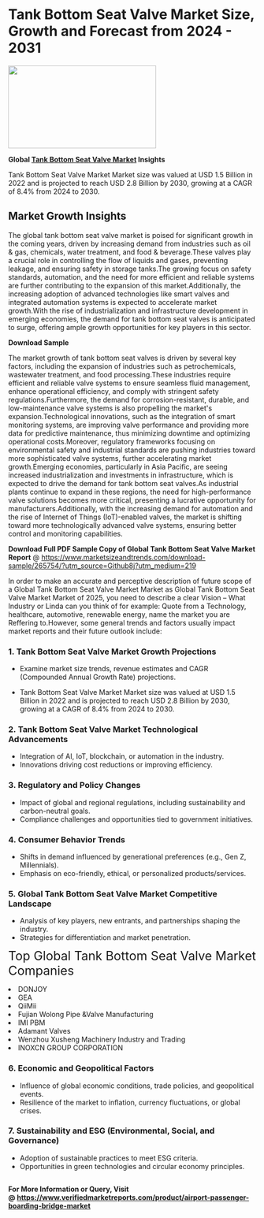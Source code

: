 <H1>Tank Bottom Seat Valve Market Size, Growth and Forecast from 2024 - 2031</H1><img class="aligncenter size-medium wp-image-584254" src="https://thirdeyenews.in/wp-content/uploads/2024/09/Global-Market-Research-300x168.jpeg" alt="" width="300" height="168" /><p><strong>Global&nbsp;<a href="https://www.marketsizeandtrends.com/download-sample/265754/?utm_source=Github8j?utm_medium=219">Tank Bottom Seat Valve Market</a> Insights</strong></p><p>Tank Bottom Seat Valve Market Market size was valued at USD 1.5 Billion in 2022 and is projected to reach USD 2.8 Billion by 2030, growing at a CAGR of 8.4% from 2024 to 2030.</p><p><h2>Market Growth Insights</h2> <p>The global tank bottom seat valve market is poised for significant growth in the coming years, driven by increasing demand from industries such as oil & gas, chemicals, water treatment, and food & beverage.These valves play a crucial role in controlling the flow of liquids and gases, preventing leakage, and ensuring safety in storage tanks.The growing focus on safety standards, automation, and the need for more efficient and reliable systems are further contributing to the expansion of this market.Additionally, the increasing adoption of advanced technologies like smart valves and integrated automation systems is expected to accelerate market growth.With the rise of industrialization and infrastructure development in emerging economies, the demand for tank bottom seat valves is anticipated to surge, offering ample growth opportunities for key players in this sector.</p> <p><strong>Download Sample</strong></p> <p>The market growth of tank bottom seat valves is driven by several key factors, including the expansion of industries such as petrochemicals, wastewater treatment, and food processing.These industries require efficient and reliable valve systems to ensure seamless fluid management, enhance operational efficiency, and comply with stringent safety regulations.Furthermore, the demand for corrosion-resistant, durable, and low-maintenance valve systems is also propelling the market's expansion.Technological innovations, such as the integration of smart monitoring systems, are improving valve performance and providing more data for predictive maintenance, thus minimizing downtime and optimizing operational costs.Moreover, regulatory frameworks focusing on environmental safety and industrial standards are pushing industries toward more sophisticated valve systems, further accelerating market growth.Emerging economies, particularly in Asia Pacific, are seeing increased industrialization and investments in infrastructure, which is expected to drive the demand for tank bottom seat valves.As industrial plants continue to expand in these regions, the need for high-performance valve solutions becomes more critical, presenting a lucrative opportunity for manufacturers.Additionally, with the increasing demand for automation and the rise of Internet of Things (IoT)-enabled valves, the market is shifting toward more technologically advanced valve systems, ensuring better control and monitoring capabilities.</p> <p><span class=""><strong>Download Full PDF Sample Copy of Global Tank Bottom Seat Valve Market Report</strong> @ <a href="https://www.marketsizeandtrends.com/download-sample/265754/?utm_source=Github8j?utm_medium=219" target="_blank">https://www.marketsizeandtrends.com/download-sample/265754/?utm_source=Github8j?utm_medium=219</a></span></p><p>In order to make an accurate and perceptive description of future scope of a Global&nbsp;Tank Bottom Seat Valve Market Market as Global&nbsp;Tank Bottom Seat Valve Market Market of 2025, you need to describe a clear Vision &ndash; What Industry or Linda can you think of for example: Quote from a Technology, healthcare, automotive, renewable energy, name the market you are Reffering to.However, some general trends and factors usually impact market reports and their future outlook include:</p><h3>1.&nbsp;<strong>Tank Bottom Seat Valve Market Growth Projections</strong></h3><ul><li>Examine market size trends, revenue estimates and CAGR (Compounded Annual Growth Rate) projections.</li><li><p>Tank Bottom Seat Valve Market Market size was valued at USD 1.5 Billion in 2022 and is projected to reach USD 2.8 Billion by 2030, growing at a CAGR of 8.4% from 2024 to 2030.</p></li></ul><h3>2.&nbsp;<strong>Tank Bottom Seat Valve Market Technological Advancements</strong></h3><ul><li>Integration of AI, IoT, blockchain, or automation in the industry.</li><li>Innovations driving cost reductions or improving efficiency.</li></ul><h3>3.&nbsp;<strong>Regulatory and Policy Changes</strong></h3><ul><li>Impact of global and regional regulations, including sustainability and carbon-neutral goals.</li><li>Compliance challenges and opportunities tied to government initiatives.</li></ul><h3>4.&nbsp;<strong>Consumer Behavior Trends</strong></h3><ul><li>Shifts in demand influenced by generational preferences (e.g., Gen Z, Millennials).</li><li>Emphasis on eco-friendly, ethical, or personalized products/services.</li></ul><h3>5.&nbsp;<strong>Global Tank Bottom Seat Valve Market Competitive Landscape</strong></h3><ul><li>Analysis of key players, new entrants, and partnerships shaping the industry.</li><li>Strategies for differentiation and market penetration.</li></ul><p data-pm-slice="1 1 []"><span style="color: inherit; font-family: inherit; font-size: 25px;">Top Global Tank Bottom Seat Valve Market Companies</span></p><div class="" data-test-id=""><p><li>DONJOY</li><li> GEA</li><li> QiiMii</li><li> Fujian Wolong Pipe &Valve Manufacturing</li><li> IMI PBM</li><li> Adamant Valves</li><li> Wenzhou Xusheng Machinery Industry and Trading</li><li> INOXCN GROUP CORPORATION</li></p></div><h3>6.&nbsp;<strong>Economic and Geopolitical Factors</strong></h3><ul><li>Influence of global economic conditions, trade policies, and geopolitical events.</li><li>Resilience of the market to inflation, currency fluctuations, or global crises.</li></ul><h3>7.&nbsp;<strong>Sustainability and ESG (Environmental, Social, and Governance)</strong></h3><ul><li>Adoption of sustainable practices to meet ESG criteria.</li><li>Opportunities in green technologies and circular economy principles.</li></ul><h2><strong style="font-size: 14px;">For More Information or Query, Visit @&nbsp;</strong><a style="background-color: #ffffff; font-size: 14px;" href="https://www.marketsizeandtrends.com/report/tank-bottom-seat-valve-market/" target="_blank">https://www.verifiedmarketreports.com/product/airport-passenger-boarding-bridge-market</a></h2>